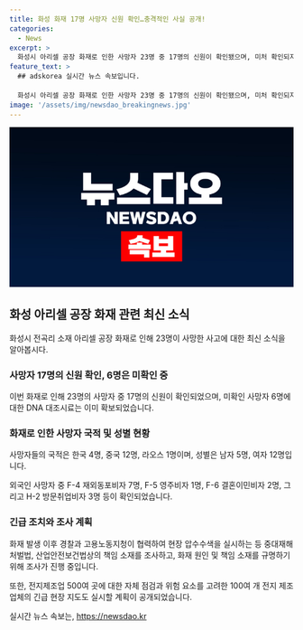 ```yaml
---
title: 화성 화재 17명 사망자 신원 확인…충격적인 사실 공개!
categories:
  - News
excerpt: >
  화성시 아리셀 공장 화재로 인한 사망자 23명 중 17명의 신원이 확인됐으며, 미처 확인되지 않은 6명의 DNA 대조시료는 확보된 상태. 국적별로 한국 4명, 중국 12명, 라오스 1명 등이며, 외국인 13명의 비자 상태도 파악됐다. 이에 따라 신원이 확인된 사망자는 17명으로 늘었고, 당국은 화재의 원인과 책임 소재를 규명하기 위해 엄중한 조치를 취할 예정이다.또한, 경찰과 고용노동청은 아리셀 공장을 압수수색하고, 전지제조업체에 대한 긴급 점검 계획을 밝혔다.
feature_text: >
  ## adskorea 실시간 뉴스 속보입니다.

  화성시 아리셀 공장 화재로 인한 사망자 23명 중 17명의 신원이 확인됐으며, 미처 확인되지 않은 6명의 DNA 대조시료는 확보된 상태. 국적별로 한국 4명, 중국 12명, 라오스 1명 등이며, 외국인 13명의 비자 상태도 파악됐다. 이에 따라 신원이 확인된 사망자는 17명으로 늘었고, 당국은 화재의 원인과 책임 소재를 규명하기 위해 엄중한 조치를 취할 예정이다.또한, 경찰과 고용노동청은 아리셀 공장을 압수수색하고, 전지제조업체에 대한 긴급 점검 계획을 밝혔다.
image: '/assets/img/newsdao_breakingnews.jpg'
---
```


<p><img src="/assets/img/newsdao_breakingnews.jpg" alt="adskorea 속보" /></p>

<h2 data-ke-size="size26">화성 아리셀 공장 화재 관련 최신 소식</h2>

<p data-ke-size="size16">화성시 전곡리 소재 아리셀 공장 화재로 인해 23명이 사망한 사고에 대한 최신 소식을 알아봅시다.</p>

<h3>사망자 17명의 신원 확인, 6명은 미확인 중</h3>

<p data-ke-size="size16">이번 화재로 인해 23명의 사망자 중 17명의 신원이 확인되었으며, 미확인 사망자 6명에 대한 DNA 대조시료는 이미 확보되었습니다.</p>

<h3>화재로 인한 사망자 국적 및 성별 현황</h3>

<p data-ke-size="size16">사망자들의 국적은 한국 4명, 중국 12명, 라오스 1명이며, 성별은 남자 5명, 여자 12명입니다.</p>

<p data-ke-size="size16">외국인 사망자 중 F-4 재외동포비자 7명, F-5 영주비자 1명, F-6 결혼이민비자 2명, 그리고 H-2 방문취업비자 3명 등이 확인되었습니다.</p>

<h3>긴급 조치와 조사 계획</h3>

<p data-ke-size="size16">화재 발생 이후 경찰과 고용노동지청이 협력하여 현장 압수수색을 실시하는 등 중대재해처벌법, 산업안전보건법상의 책임 소재를 조사하고, 화재 원인 및 책임 소재를 규명하기 위해 조사가 진행 중입니다.</p>

<p data-ke-size="size16">또한, 전지제조업 500여 곳에 대한 자체 점검과 위험 요소를 고려한 100여 개 전지 제조업체의 긴급 현장 지도도 실시할 계획이 공개되었습니다.</p>
실시간 뉴스 속보는, <a href="https://newsdao.kr" rel="dofollow">https://newsdao.kr</a>


